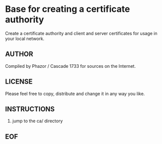 # Base for creating a certificate authority

Create a certificate authority and client and server certificates for usage in your local network.

## AUTHOR

Compiled by Phazor / Cascade 1733 for sources on the Internet.

## LICENSE

Please feel free to copy, distribute and change it in any way you like.

## INSTRUCTIONS

1. jump to the ca/ directory


##
## EOF
##